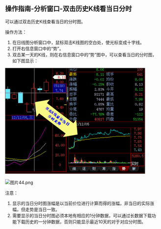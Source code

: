## 操作指南-分析窗口-双击历史K线看当日分时

可以通过双击历史K线查看当日的分时图。

操作方法：

1. 在日线图分析窗口中，鼠标双击K线图的空白处，使光标变成十字线。
2. 打开右信息窗口中的“势”。
3. 双击某一天的K线，则在右信息窗口中的“势”图中，可以查看当日的分时图，如下图显示：



![图片43.png](/assets/196251.png)

![
图片44.png](/assets/196252.png)

注意：

1. 显示的当日分时图涨幅是以当前价位进行计算而得的涨幅，非当日的实际涨幅，但走势是当日一致。
2. 需要显示的当日分时图必须本地有相应的1分钟数据，可以通过长数据下载功能下载历史的一分钟数据，否则只能显示最近10天的对于对应分时图。

